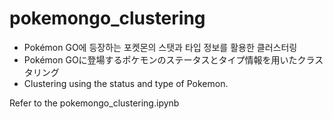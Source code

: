 # pokemongo_clustering
- Pokémon GO에 등장하는 포켓몬의 스탯과 타입 정보를 활용한 클러스터링
- Pokémon GOに登場するポケモンのステータスとタイプ情報を用いたクラスタリング
- Clustering using the status and type of Pokemon.

Refer to the pokemongo_clustering.ipynb
